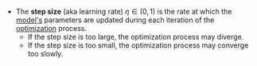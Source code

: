  - The **step size** (aka learning rate) $\eta \in (0, 1)$ is the rate at which the [model's](Model.md) parameters are updated during each iteration of the [optimization](Optimization.md) process.
   - If the step size is too large, the optimization process may diverge.
   - If the step size is too small, the optimization process may converge too slowly.
